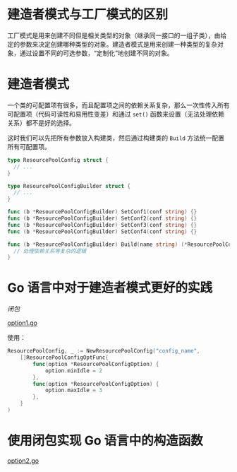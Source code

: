 # 建造者模式与工厂模式的区别

工厂模式是用来创建不同但是相关类型的对象（继承同一接口的一组子类），由给定的参数来决定创建哪种类型的对象。建造者模式是用来创建一种类型的复杂对象，通过设置不同的可选参数，“定制化”地创建不同的对象。

# 建造者模式

一个类的可配置项有很多，而且配置项之间的依赖关系复杂，那么一次性传入所有可配置项（代码可读性和易用性变差）和通过 `set()` 函数来设置（无法处理依赖关系）都不是好的选择。

这时我们可以先把所有参数放入构建类，然后通过构建类的 `Build` 方法统一配置所有可配置项。

```go
type ResourcePoolConfig struct {
  // ...
}

type ResourcePoolConfigBuilder struct {
  // ...
}

func (b *ResourcePoolConfigBuilder) SetConf1(conf string) {}
func (b *ResourcePoolConfigBuilder) SetConf2(conf string) {}
func (b *ResourcePoolConfigBuilder) SetConf3(conf string) {}
func (b *ResourcePoolConfigBuilder) SetConf4(conf string) {}

func (b *ResourcePoolConfigBuilder) Build(name string) (*ResourcePoolConfig) {
  // 处理依赖关系等复杂的逻辑
}
```

# Go 语言中对于建造者模式更好的实践

*闭包*

[option1.go](./option1.go)

使用：

```go
ResourcePoolConfig, _ := NewResourcePoolConfig("config_name",
    []ResourcePoolConfigOptFunc{
        func(option *ResourcePoolConfigOption) {
            option.minIdle = 2
        },
        func(option *ResourcePoolConfigOption) {
            option.maxIdle = 3
        },
    }
)
```

# 使用闭包实现 Go 语言中的构造函数

[option2.go](./option2.go)

